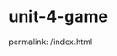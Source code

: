 # unit-4-game
permalink: /index.html

<!-- this game takes input based on a click event when a card is chosen -->
<!-- then, a column in the html is populated with character picture and information -->
<!-- the attack button when pressed, generates random attack damage for enemy and character -->
<!-- the health points for each character are manipulated on the dom based on attack value -->
<!-- conditional logic is put in place to see if a character died -->
<!-- if a protagonist character dies, another is chosen to defeat the enemy -->
<!-- if the enemy defeats all four characters, you lose the game, and refresh to restart -->
